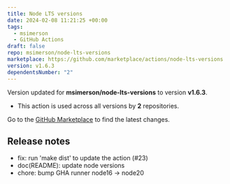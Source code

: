 ```yaml
---
title: Node LTS versions
date: 2024-02-08 11:21:25 +00:00
tags:
  - msimerson
  - GitHub Actions
draft: false
repo: msimerson/node-lts-versions
marketplace: https://github.com/marketplace/actions/node-lts-versions
version: v1.6.3
dependentsNumber: "2"
---
```



Version updated for **msimerson/node-lts-versions** to version **v1.6.3**.
- This action is used across all versions by **2** repositories.

Go to the [GitHub Marketplace](https://github.com/marketplace/actions/node-lts-versions) to find the latest changes.

## Release notes

- fix: run 'make dist' to update the action (#23)
- doc(README): update node versions
- chore: bump GHA runner node16 -> node20
